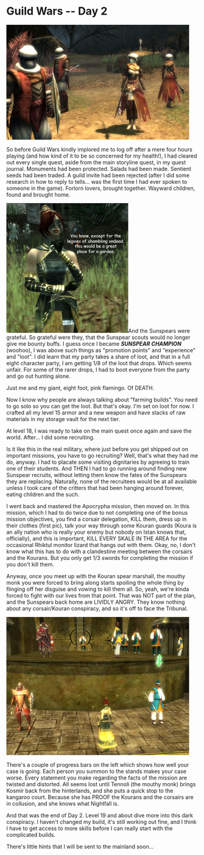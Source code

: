 # Guild Wars -- Day 2

![](../uploads/2008/08/corsairs.jpg "corsairs")

So before Guild Wars kindly implored me to log off after a mere four hours playing (and how kind of it to be so concerned for my health!), I had cleared out every single quest, aside from the main storyline quest, in my quest journal. Monuments had been protected. Salads had been made. Sentient seeds had been traded. A guild invite had been rejected (after I did some research in how to reply to tells... was the first time I had ever spoken to someone in the game). Forlorn lovers, brought together. Wayward children, found and brought home.

![](../uploads/2008/08/undead.jpg "undead")And the Sunspears were grateful. So grateful were they, that the Sunspear scouts would no longer give me bounty buffs. I guess once I became ***SUNSPEAR CHAMPION*** (woohoo), I was above such things as "promotion points" and "experience" and "loot". I did learn that my party takes a share of loot, and that in a full eight character party, I am getting 1/8 of the loot that drops. Which seems unfair. For some of the rarer drops, I had to boot everyone from the party and go out hunting alone.

Just me and my giant, eight foot, pink flamingo. Of DEATH.

Now I know why people are always talking about "farming builds". You need to go solo so you can get the loot. But that's okay. I'm set on loot for now. I crafted all my level 15 armor and a new weapon and have stacks of raw materials in my storage vault for the next tier.

At level 18, I was ready to take on the main quest once again and save the world. After... I did some recruiting.

Is it like this in the real military, where just before you get shipped out on important missions, you have to go recruiting? Well, that's what they had me do, anyway. I had to placate some visiting dignitaries by agreeing to train one of their students. And THEN I had to go running around finding new Sunspear recruits, without letting them know the fates of the Sunspears they are replacing. Naturally, none of the recruitees would be at all available unless I took care of the critters that had been hanging around forever, eating children and the such.

I went back and mastered the Apocrypha mission, then moved on. In this mission, which I had to do twice due to not completing one of the bonus mission objectives, you find a corsair delegation, KILL them, dress up in their clothes (first pic), talk your way through some Kouran guards (Koura is an ally nation who is really your enemy but nobody on Istan knows that, officially), and this is important, KILL EVERY SKALE IN THE AREA for the occasional Rhiktul monitor lizard that hangs out with them. Okay, no, I don't know what this has to do with a clandestine meeting between the corsairs and the Kourans. But you only get 1/3 swords for completing the mission if you don't kill them.

Anyway, once you meet up with the Kouran spear marshall, the mouthy monk you were forced to bring along starts spoiling the whole thing by flinging off her disguise and vowing to kill them all. So, yeah, we're kinda forced to fight with our lives from that point. That was NOT part of the plan, and the Sunspears back home are LIVIDLY ANGRY. They know nothing about any corsair/Kouran conspiracy, and so it's off to face the Tribunal.

![](../uploads/2008/08/tribunal.jpg "tribunal")

There's a couple of progress bars on the left which shows how well your case is going. Each person you summon to the stands makes your case worse. Every statement you make regarding the facts of the mission are twisted and distorted. All seems lost until Tennoli (the mouthy monk) brings Kosmir back from the hinterlands, and she puts a quick stop to the kangaroo court. Because she has PROOF the Kourans and the corsairs are in collusion, and she knows what Nightfall is.

And that was the end of Day 2. Level 19 and about dive more into this dark conspiracy. I haven't changed my build, it's still working out fine, and I think I have to get access to more skills before I can really start with the complicated builds.

There's little hints that I will be sent to the mainland soon...

